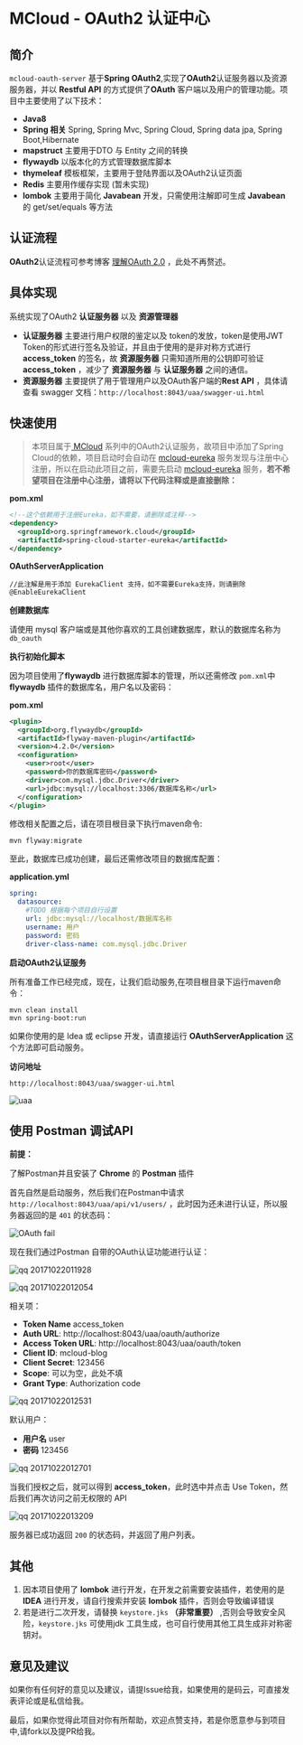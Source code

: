 # MCloud - OAuth2 认证中心

## 简介

`mcloud-oauth-server` 基于**Spring OAuth2**,实现了**OAuth2**认证服务器以及资源服务器，并以 **Restful API** 的方式提供了**OAuth** 客户端以及用户的管理功能。项目中主要使用了以下技术：

- **Java8**
- **Spring 相关** Spring, Spring Mvc, Spring Cloud, Spring data jpa, Spring Boot,Hibernate
- **mapstruct** 主要用于DTO 与 Entity 之间的转换
- **flywaydb** 以版本化的方式管理数据库脚本
- **thymeleaf** 模板框架，主要用于登陆界面以及OAuth2认证页面
- **Redis** 主要用作缓存实现 (暂未实现)
- **lombok** 主要用于简化 **Javabean** 开发，只需使用注解即可生成 **Javabean** 的 get/set/equals 等方法

## 认证流程

**OAuth2**认证流程可参考博客 [理解OAuth 2.0](http://www.ruanyifeng.com/blog/2014/05/oauth_2_0.html) ，此处不再赘述。

## 具体实现

系统实现了OAuth2 **认证服务器** 以及 **资源管理器**

- **认证服务器** 主要进行用户权限的鉴定以及 token的发放，token是使用JWT Token的形式进行签名及验证，并且由于使用的是非对称方式进行 **access_token** 的签名，故 **资源服务器** 只需知道所用的公钥即可验证**access_token** ，减少了 **资源服务器** 与 **认证服务器** 之间的通信。
- **资源服务器** 主要提供了用于管理用户以及OAuth客户端的**Rest API** ，具体请查看 swagger 文档：`http://localhost:8043/uaa/swagger-ui.html`

## 快速使用

> 本项目属于[ MCloud](https://github.com/heyuxian/mcloud) 系列中的OAuth2认证服务，故项目中添加了Spring Cloud的依赖，项目启动时会自动在 [mcloud-eureka](https://github.com/heyuxian/mcloud-eureka) 服务发现与注册中心注册，所以在启动此项目之前，需要先启动 [mcloud-eureka](https://github.com/heyuxian/mcloud-eureka) 服务，**若不希望项目在注册中心注册，请将以下代码注释或是直接删除：**

**pom.xml**

```xml
<!--这个依赖用于注册Eureka，如不需要，请删除或注释-->
<dependency>
  <groupId>org.springframework.cloud</groupId>
  <artifactId>spring-cloud-starter-eureka</artifactId>
</dependency>
```

**OAuthServerApplication**

```
//此注解是用于添加 EurekaClient 支持，如不需要Eureka支持，则请删除
@EnableEurekaClient
```

**创建数据库**

请使用 mysql 客户端或是其他你喜欢的工具创建数据库，默认的数据库名称为 `db_oauth`

**执行初始化脚本**

因为项目使用了**flywaydb** 进行数据库脚本的管理，所以还需修改 `pom.xml`中 **flywaydb** 插件的数据库名，用户名以及密码：

**pom.xml**

```xml
<plugin>
  <groupId>org.flywaydb</groupId>
  <artifactId>flyway-maven-plugin</artifactId>
  <version>4.2.0</version>
  <configuration>
    <user>root</user>
    <password>你的数据库密码</password>
    <driver>com.mysql.jdbc.Driver</driver>
    <url>jdbc:mysql://localhost:3306/数据库名称</url>
  </configuration>
</plugin>
```

修改相关配置之后，请在项目根目录下执行maven命令:

```
mvn flyway:migrate
```

至此，数据库已成功创建，最后还需修改项目的数据库配置：

**application.yml**

```yaml
spring:
  datasource:
    #TODO 根据每个项目自行设置
    url: jdbc:mysql://localhost/数据库名称
    username: 用户
    password: 密码
    driver-class-name: com.mysql.jdbc.Driver
```

**启动OAuth2认证服务**

所有准备工作已经完成，现在，让我们启动服务,在项目根目录下运行maven命令：

```
mvn clean install
mvn spring-boot:run
```

如果你使用的是 Idea 或 eclipse 开发，请直接运行 **OAuthServerApplication** 这个方法即可启动服务。

**访问地址**

```
http://localhost:8043/uaa/swagger-ui.html
```

![uaa](https://user-images.githubusercontent.com/30259465/31441550-16f2053e-aec6-11e7-9568-93cd35dbc1dd.png)

## 使用 Postman 调试API

**前提：**

了解Postman并且安装了 **Chrome** 的 **Postman** 插件

首先自然是启动服务，然后我们在Postman中请求 `http://localhost:8043/uaa/api/v1/users/` ，此时因为还未进行认证，所以服务器返回的是 `401` 的状态码：

![OAuth fail](https://user-images.githubusercontent.com/30259465/31854106-e2270cf6-b6c6-11e7-91e3-f66ec6fef9fd.png)

现在我们通过Postman 自带的OAuth认证功能进行认证：

![qq 20171022011928](https://user-images.githubusercontent.com/30259465/31854237-11da1e38-b6c8-11e7-90b0-40dc54325b67.png)

![qq 20171022012054](https://user-images.githubusercontent.com/30259465/31854178-c1ad282e-b6c7-11e7-95a8-e2b5b006fcab.png)

相关项：

- **Token Name** access_token 
- **Auth URL**: http://localhost:8043/uaa/oauth/authorize
- **Access Token URL**: http://localhost:8043/uaa/oauth/token
- **Client ID**: mcloud-blog
- **Client Secret**: 123456
- **Scope**:  可以为空，此处不填
- **Grant Type**: Authorization code

![qq 20171022012531](https://user-images.githubusercontent.com/30259465/31854246-34a722bc-b6c8-11e7-9815-8e85822f2352.png)

默认用户：

- **用户名** user
- **密码** 123456

![qq 20171022012701](https://user-images.githubusercontent.com/30259465/31854253-51b0a55e-b6c8-11e7-8415-d0ff4a242a85.png)



当我们授权之后，就可以得到 **access_token**，此时选中并点击 Use Token，然后我们再次访问之前无权限的 API

![qq 20171022013209](https://user-images.githubusercontent.com/30259465/31854294-d78b8fae-b6c8-11e7-8c77-46878e9159ef.png)

服务器已成功返回 `200` 的状态码，并返回了用户列表。

## 其他

1. 因本项目使用了 **lombok** 进行开发，在开发之前需要安装插件，若使用的是 **IDEA**  进行开发，请自行搜索并安装 **lombok** 插件，否则会导致编译错误
2. 若是进行二次开发，请替换 `keystore.jks` **（非常重要）** ,否则会导致安全风险，`keystore.jks` 可使用jdk 工具生成，也可自行使用其他工具生成非对称密钥对。

## 意见及建议

如果你有任何好的意见以及建议，请提Issue给我，如果使用的是码云，可直接发表评论或是私信给我。

最后，如果你觉得此项目对你有所帮助，欢迎点赞支持，若是你愿意参与到项目中,请fork以及提PR给我。